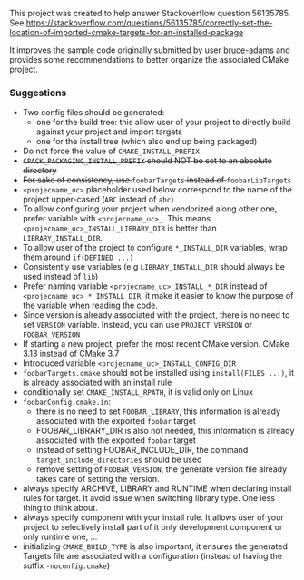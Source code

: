 This project was created to help answer Stackoverflow question 56135785.
See https://stackoverflow.com/questions/56135785/correctly-set-the-location-of-imported-cmake-targets-for-an-installed-package


It improves the sample code originally submitted by user [bruce-adams](https://stackoverflow.com/users/1569204/bruce-adams)
and provides some recommendations to better organize the associated CMake project.


### Suggestions

* Two config files should be generated:
  * one for the build tree: this allow user of your project to directly build against your project and import targets
  * one for the install tree (which also end up being packaged)
* Do not force the value of `CMAKE_INSTALL_PREFIX`
* <s>`CPACK_PACKAGING_INSTALL_PREFIX` should NOT be set to an absolute directory</s>
* <s>For sake of consistency, use `foobarTargets` instead of `foobarLibTargets`</s>
* `<projecname_uc>` placeholder used below correspond to the name of the project upper-cased (`ABC` instead of `abc`)
* To allow configuring your project when vendorized along other one, prefer variable with `<projecname_uc>_`. This means `<projecname_uc>_INSTALL_LIBRARY_DIR` is better than `LIBRARY_INSTALL_DIR`.
* To allow user of the project to configure `*_INSTALL_DIR` variables, wrap them around `if(DEFINED ...)`
* Consistently use variables (e.g `LIBRARY_INSTALL_DIR` should always be used instead of `lib`)
* Prefer naming variable `<projecname_uc>_INSTALL_*_DIR` instead of `<projecname_uc>_*_INSTALL_DIR`, it make it easier to know the purpose of the variable when reading the code.
* Since version is already associated with the project, there is no need to set `VERSION` variable. Instead, you can use `PROJECT_VERSION` or `FOOBAR_VERSION`
* If starting a new project, prefer the most recent CMake version. CMake 3.13 instead of CMake 3.7
* Introduced variable `<projecname_uc>_INSTALL_CONFIG_DIR`
* `foobarTargets.cmake` should not be installed using `install(FILES ...)`,  it is already associated with an install rule
* conditionally set `CMAKE_INSTALL_RPATH`, it is valid only on Linux
* `foobarConfig.cmake.in`:
  * there is no need to set `FOOBAR_LIBRARY`, this information is already associated with the exported `foobar` target
  * FOOBAR_LIBRARY_DIR is also not needed, this information is already associated with the exported `foobar` target
  * instead of setting FOOBAR_INCLUDE_DIR, the command `target_include_directories` should be used
  * remove setting of `FOOBAR_VERSION`, the generate version file already takes care of setting the version.
* always specify ARCHIVE, LIBRARY and RUNTIME when declaring install rules for target. It avoid issue when switching library type. One less thing to think about.
* always specify component with your install rule. It allows user of your project to selectively install part of it only development component or only runtime one, ...
* initializing `CMAKE_BUILD_TYPE` is also important,  it ensures the generated Targets file are associated with a configuration (instead of having the suffix `-noconfig.cmake`)
